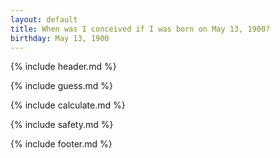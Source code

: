```yaml
---
layout: default
title: When was I conceived if I was born on May 13, 1900?
birthday: May 13, 1900
---
```


{% include header.md %}

{% include guess.md %}

{% include calculate.md %}

{% include safety.md %}

{% include footer.md %}



